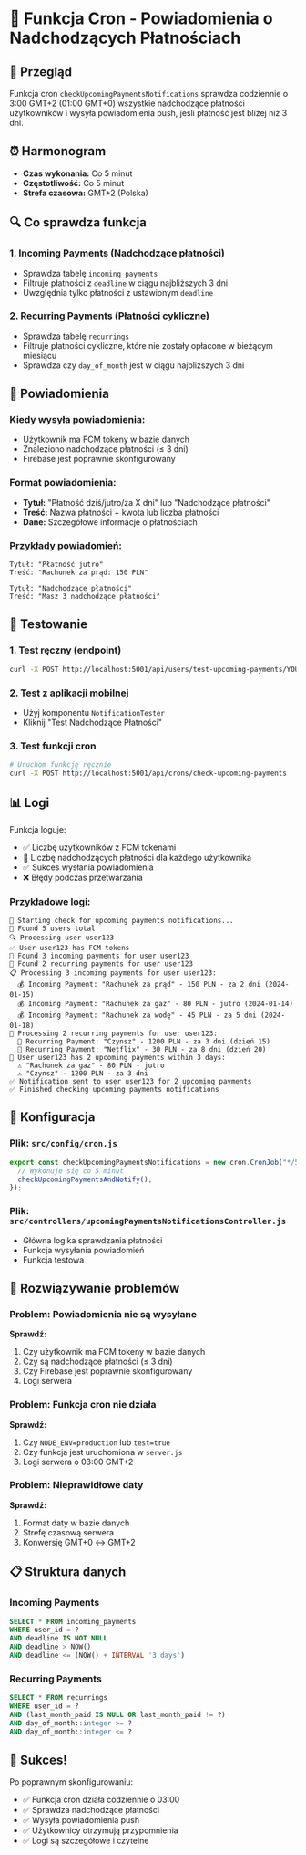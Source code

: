 # 🔔 Funkcja Cron - Powiadomienia o Nadchodzących Płatnościach

## 🎯 Przegląd

Funkcja cron `checkUpcomingPaymentsNotifications` sprawdza codziennie o 3:00 GMT+2 (01:00 GMT+0) wszystkie nadchodzące płatności użytkowników i wysyła powiadomienia push, jeśli płatność jest bliżej niż 3 dni.

## ⏰ Harmonogram

- **Czas wykonania:** Co 5 minut
- **Częstotliwość:** Co 5 minut
- **Strefa czasowa:** GMT+2 (Polska)

## 🔍 Co sprawdza funkcja

### 1. Incoming Payments (Nadchodzące płatności)
- Sprawdza tabelę `incoming_payments`
- Filtruje płatności z `deadline` w ciągu najbliższych 3 dni
- Uwzględnia tylko płatności z ustawionym `deadline`

### 2. Recurring Payments (Płatności cykliczne)
- Sprawdza tabelę `recurrings`
- Filtruje płatności cykliczne, które nie zostały opłacone w bieżącym miesiącu
- Sprawdza czy `day_of_month` jest w ciągu najbliższych 3 dni

## 📱 Powiadomienia

### Kiedy wysyła powiadomienia:
- Użytkownik ma FCM tokeny w bazie danych
- Znaleziono nadchodzące płatności (≤ 3 dni)
- Firebase jest poprawnie skonfigurowany

### Format powiadomienia:
- **Tytuł:** "Płatność dziś/jutro/za X dni" lub "Nadchodzące płatności"
- **Treść:** Nazwa płatności + kwota lub liczba płatności
- **Dane:** Szczegółowe informacje o płatnościach

### Przykłady powiadomień:
```
Tytuł: "Płatność jutro"
Treść: "Rachunek za prąd: 150 PLN"

Tytuł: "Nadchodzące płatności"
Treść: "Masz 3 nadchodzące płatności"
```

## 🧪 Testowanie

### 1. Test ręczny (endpoint)
```bash
curl -X POST http://localhost:5001/api/users/test-upcoming-payments/YOUR_USER_ID
```

### 2. Test z aplikacji mobilnej
- Użyj komponentu `NotificationTester`
- Kliknij "Test Nadchodzące Płatności"

### 3. Test funkcji cron
```bash
# Uruchom funkcję ręcznie
curl -X POST http://localhost:5001/api/crons/check-upcoming-payments
```

## 📊 Logi

Funkcja loguje:
- ✅ Liczbę użytkowników z FCM tokenami
- 📅 Liczbę nadchodzących płatności dla każdego użytkownika
- ✅ Sukces wysłania powiadomienia
- ❌ Błędy podczas przetwarzania

### Przykładowe logi:
```
🔔 Starting check for upcoming payments notifications...
📱 Found 5 users total
🔍 Processing user user123
✅ User user123 has FCM tokens
📅 Found 3 incoming payments for user user123
🔄 Found 2 recurring payments for user user123
📋 Processing 3 incoming payments for user user123:
  💰 Incoming Payment: "Rachunek za prąd" - 150 PLN - za 2 dni (2024-01-15)
  💰 Incoming Payment: "Rachunek za gaz" - 80 PLN - jutro (2024-01-14)
  💰 Incoming Payment: "Rachunek za wodę" - 45 PLN - za 5 dni (2024-01-18)
🔄 Processing 2 recurring payments for user user123:
  🔄 Recurring Payment: "Czynsz" - 1200 PLN - za 3 dni (dzień 15)
  🔄 Recurring Payment: "Netflix" - 30 PLN - za 8 dni (dzień 20)
📅 User user123 has 2 upcoming payments within 3 days:
  ⚠️ "Rachunek za gaz" - 80 PLN - jutro
  ⚠️ "Czynsz" - 1200 PLN - za 3 dni
✅ Notification sent to user user123 for 2 upcoming payments
✅ Finished checking upcoming payments notifications
```

## 🔧 Konfiguracja

### Plik: `src/config/cron.js`
```javascript
export const checkUpcomingPaymentsNotifications = new cron.CronJob("*/5 * * * *", function async () {
  // Wykonuje się co 5 minut
  checkUpcomingPaymentsAndNotify();
});
```

### Plik: `src/controllers/upcomingPaymentsNotificationsController.js`
- Główna logika sprawdzania płatności
- Funkcja wysyłania powiadomień
- Funkcja testowa

## 🚨 Rozwiązywanie problemów

### Problem: Powiadomienia nie są wysyłane
**Sprawdź:**
1. Czy użytkownik ma FCM tokeny w bazie danych
2. Czy są nadchodzące płatności (≤ 3 dni)
3. Czy Firebase jest poprawnie skonfigurowany
4. Logi serwera

### Problem: Funkcja cron nie działa
**Sprawdź:**
1. Czy `NODE_ENV=production` lub `test=true`
2. Czy funkcja jest uruchomiona w `server.js`
3. Logi serwera o 03:00 GMT+2

### Problem: Nieprawidłowe daty
**Sprawdź:**
1. Format daty w bazie danych
2. Strefę czasową serwera
3. Konwersję GMT+0 ↔ GMT+2

## 📋 Struktura danych

### Incoming Payments
```sql
SELECT * FROM incoming_payments 
WHERE user_id = ? 
AND deadline IS NOT NULL
AND deadline > NOW()
AND deadline <= (NOW() + INTERVAL '3 days')
```

### Recurring Payments
```sql
SELECT * FROM recurrings 
WHERE user_id = ?
AND (last_month_paid IS NULL OR last_month_paid != ?)
AND day_of_month::integer >= ?
AND day_of_month::integer <= ?
```

## 🎉 Sukces!

Po poprawnym skonfigurowaniu:
- ✅ Funkcja cron działa codziennie o 03:00
- ✅ Sprawdza nadchodzące płatności
- ✅ Wysyła powiadomienia push
- ✅ Użytkownicy otrzymują przypomnienia
- ✅ Logi są szczegółowe i czytelne
